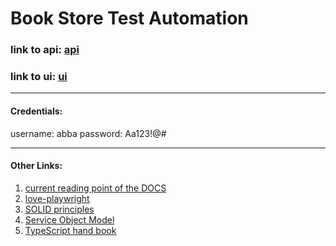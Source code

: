 # Book Store Test Automation

### link to api: [api](https://demoqa.com/swagger/)

### link to ui: [ui](https://demoqa.com/books)

___
#### Credentials:
username: abba
password: Aa123!@#

___

#### Other Links:
1. [current reading point of the DOCS](https://playwright.dev/docs/codegen-intro)
2. [love-playwright](https://www.houseful.blog/posts/2023/test-framework-migration/)
3. [SOLID principles](https://www.freecodecamp.org/news/solid-principles-explained-in-plain-english/)
4. [Service Object Model](https://www.linkedin.com/pulse/service-object-model-itay-melamed/)
5. [TypeScript hand book](https://www.typescriptlang.org/docs/handbook/2/everyday-types.html)
